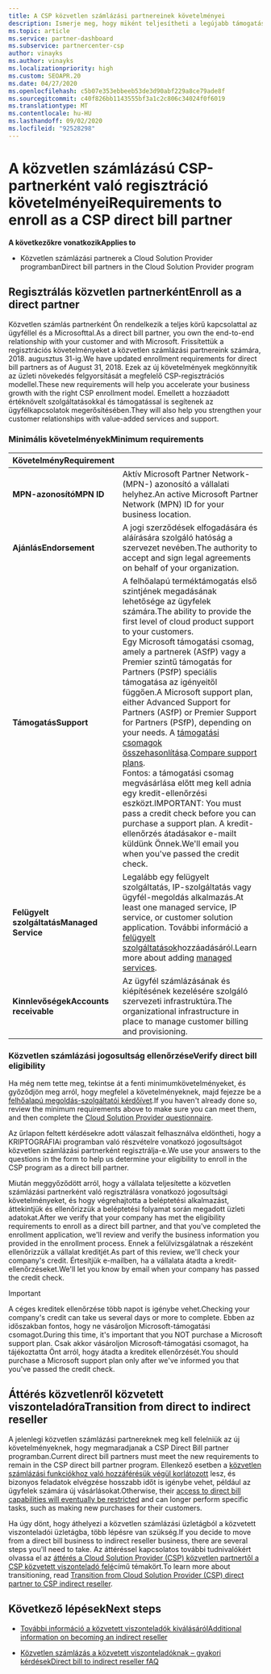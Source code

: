 ```yaml
---
title: A CSP közvetlen számlázási partnereinek követelményei
description: Ismerje meg, hogy miként teljesítheti a legújabb támogatási és szolgáltatási követelményeket, hogy az Microsoft Cloud Solution Provider (CSP) program közvetlen számlázási partnere legyen.
ms.topic: article
ms.service: partner-dashboard
ms.subservice: partnercenter-csp
author: vinayks
ms.author: vinayks
ms.localizationpriority: high
ms.custom: SEOAPR.20
ms.date: 04/27/2020
ms.openlocfilehash: c5b07e353ebbeeb53de3d90abf229a8ce79ade8f
ms.sourcegitcommit: c40f826bb1143555bf3a1c2c806c34024f0f6019
ms.translationtype: MT
ms.contentlocale: hu-HU
ms.lasthandoff: 09/02/2020
ms.locfileid: "92528298"
---
```

# <a name="requirements-to-enroll-as-a-csp-direct-bill-partner"></a><span data-ttu-id="035e3-103">A közvetlen számlázású CSP-partnerként való regisztráció követelményei</span><span class="sxs-lookup"><span data-stu-id="035e3-103">Requirements to enroll as a CSP direct bill partner</span></span>

<span data-ttu-id="035e3-104">**A következőkre vonatkozik**</span><span class="sxs-lookup"><span data-stu-id="035e3-104">**Applies to**</span></span>

- <span data-ttu-id="035e3-105">Közvetlen számlázási partnerek a Cloud Solution Provider programban</span><span class="sxs-lookup"><span data-stu-id="035e3-105">Direct bill partners in the Cloud Solution Provider program</span></span>

## <a name="enroll-as-a-direct-partner"></a><span data-ttu-id="035e3-106">Regisztrálás közvetlen partnerként</span><span class="sxs-lookup"><span data-stu-id="035e3-106">Enroll as a direct partner</span></span>

<span data-ttu-id="035e3-107">Közvetlen számlás partnerként Ön rendelkezik a teljes körű kapcsolattal az ügyféllel és a Microsofttal.</span><span class="sxs-lookup"><span data-stu-id="035e3-107">As a direct bill partner, you own the end-to-end relationship with your customer and with Microsoft.</span></span> <span data-ttu-id="035e3-108">Frissítettük a regisztrációs követelményeket a közvetlen számlázási partnereink számára, 2018. augusztus 31-ig.</span><span class="sxs-lookup"><span data-stu-id="035e3-108">We have updated enrollment requirements for direct bill partners as of August 31, 2018.</span></span> <span data-ttu-id="035e3-109">Ezek az új követelmények megkönnyítik az üzleti növekedés felgyorsítását a megfelelő CSP-regisztrációs modellel.</span><span class="sxs-lookup"><span data-stu-id="035e3-109">These new requirements will help you accelerate your business growth with the right CSP enrollment model.</span></span> <span data-ttu-id="035e3-110">Emellett a hozzáadott értéknövelt szolgáltatásokkal és támogatással is segítenek az ügyfélkapcsolatok megerősítésében.</span><span class="sxs-lookup"><span data-stu-id="035e3-110">They will also help you strengthen your customer relationships with value-added services and support.</span></span>

### <a name="minimum-requirements"></a><span data-ttu-id="035e3-111">Minimális követelmények</span><span class="sxs-lookup"><span data-stu-id="035e3-111">Minimum requirements</span></span>

|<span data-ttu-id="035e3-112">**Követelmény**</span><span class="sxs-lookup"><span data-stu-id="035e3-112">**Requirement**</span></span>|                             |
|--------------------------------|--------------------------------------------------------------|
|<span data-ttu-id="035e3-113">**MPN-azonosító**</span><span class="sxs-lookup"><span data-stu-id="035e3-113">**MPN ID**</span></span>   |<span data-ttu-id="035e3-114">Aktív Microsoft Partner Network-(MPN-) azonosító a vállalati helyhez.</span><span class="sxs-lookup"><span data-stu-id="035e3-114">An active Microsoft Partner Network (MPN) ID for your business location.</span></span>    |
|<span data-ttu-id="035e3-115">**Ajánlás**</span><span class="sxs-lookup"><span data-stu-id="035e3-115">**Endorsement**</span></span>   |<span data-ttu-id="035e3-116">A jogi szerződések elfogadására és aláírására szolgáló hatóság a szervezet nevében.</span><span class="sxs-lookup"><span data-stu-id="035e3-116">The authority to accept and sign legal agreements on behalf of your organization.</span></span>|
|<span data-ttu-id="035e3-117">**Támogatás**</span><span class="sxs-lookup"><span data-stu-id="035e3-117">**Support**</span></span>   |<span data-ttu-id="035e3-118">A felhőalapú terméktámogatás első szintjének megadásának lehetősége az ügyfelek számára.</span><span class="sxs-lookup"><span data-stu-id="035e3-118">The ability to provide the first level of cloud product support to your customers.</span></span> <br/><span data-ttu-id="035e3-119">Egy Microsoft támogatási csomag, amely a partnerek (ASfP) vagy a Premier szintű támogatás for Partners (PSfP) speciális támogatása az igényeitől függően.</span><span class="sxs-lookup"><span data-stu-id="035e3-119">A Microsoft support plan, either Advanced Support for Partners (ASfP) or Premier Support for Partners (PSfP), depending on your needs.</span></span> <span data-ttu-id="035e3-120">A [támogatási csomagok összehasonlítása](https://partner.microsoft.com/support/partnersupport).</span><span class="sxs-lookup"><span data-stu-id="035e3-120">[Compare support plans](https://partner.microsoft.com/support/partnersupport).</span></span><br/> <span data-ttu-id="035e3-121">Fontos: a támogatási csomag megvásárlása előtt meg kell adnia egy kredit-ellenőrzési eszközt.</span><span class="sxs-lookup"><span data-stu-id="035e3-121">IMPORTANT: You must pass a credit check before you can purchase a support plan.</span></span> <span data-ttu-id="035e3-122">A kredit-ellenőrzés átadásakor e-mailt küldünk Önnek.</span><span class="sxs-lookup"><span data-stu-id="035e3-122">We'll email you when you've passed the credit check.</span></span> |
|<span data-ttu-id="035e3-123">**Felügyelt szolgáltatás**</span><span class="sxs-lookup"><span data-stu-id="035e3-123">**Managed Service**</span></span>   |<span data-ttu-id="035e3-124">Legalább egy felügyelt szolgáltatás, IP-szolgáltatás vagy ügyfél-megoldás alkalmazás.</span><span class="sxs-lookup"><span data-stu-id="035e3-124">At least one managed service, IP service, or customer solution application.</span></span> <span data-ttu-id="035e3-125">További információ a [felügyelt szolgáltatások](https://partner.microsoft.com/business-opportunities/managed-services-provider)hozzáadásáról.</span><span class="sxs-lookup"><span data-stu-id="035e3-125">Learn more about adding [managed services](https://partner.microsoft.com/business-opportunities/managed-services-provider).</span></span>|
|<span data-ttu-id="035e3-126">**Kinnlevőségek**</span><span class="sxs-lookup"><span data-stu-id="035e3-126">**Accounts receivable**</span></span> |<span data-ttu-id="035e3-127">Az ügyfél számlázásának és kiépítésének kezelésére szolgáló szervezeti infrastruktúra.</span><span class="sxs-lookup"><span data-stu-id="035e3-127">The organizational infrastructure in place to manage customer billing and provisioning.</span></span>

### <a name="verify-direct-bill-eligibility"></a><span data-ttu-id="035e3-128">Közvetlen számlázási jogosultság ellenőrzése</span><span class="sxs-lookup"><span data-stu-id="035e3-128">Verify direct bill eligibility</span></span>

<span data-ttu-id="035e3-129">Ha még nem tette meg, tekintse át a fenti minimumkövetelményeket, és győződjön meg arról, hogy megfelel a követelményeknek, majd fejezze be a [felhőalapú megoldás-szolgáltatói kérdőívet](https://partner.microsoft.com/cloud-solution-provider/assessment).</span><span class="sxs-lookup"><span data-stu-id="035e3-129">If you haven't already done so, review the minimum requirements above to make sure you can meet them, and then complete the [Cloud Solution Provider questionnaire](https://partner.microsoft.com/cloud-solution-provider/assessment).</span></span>

<span data-ttu-id="035e3-130">Az űrlapon feltett kérdésekre adott válaszait felhasználva eldöntheti, hogy a KRIPTOGRÁFIAi programban való részvételre vonatkozó jogosultságot közvetlen számlázási partnerként regisztrálja-e.</span><span class="sxs-lookup"><span data-stu-id="035e3-130">We use your answers to the questions in the form to help us determine your eligibility to enroll in the CSP program as a direct bill partner.</span></span>

<span data-ttu-id="035e3-131">Miután meggyőződött arról, hogy a vállalata teljesítette a közvetlen számlázási partnerként való regisztrálásra vonatkozó jogosultsági követelményeket, és hogy végrehajtotta a beléptetési alkalmazást, áttekintjük és ellenőrizzük a beléptetési folyamat során megadott üzleti adatokat.</span><span class="sxs-lookup"><span data-stu-id="035e3-131">After we verify that your company has met the eligibility requirements to enroll as a direct bill partner, and that you've completed the enrollment application, we'll review and verify the business information you provided in the enrollment process.</span></span> <span data-ttu-id="035e3-132">Ennek a felülvizsgálatnak a részeként ellenőrizzük a vállalat kreditjét.</span><span class="sxs-lookup"><span data-stu-id="035e3-132">As part of this review, we'll check your company's credit.</span></span> <span data-ttu-id="035e3-133">Értesítjük e-mailben, ha a vállalata átadta a kredit-ellenőrzéseket.</span><span class="sxs-lookup"><span data-stu-id="035e3-133">We'll let you know by email when your company has passed the credit check.</span></span>

>[!IMPORTANT]
><span data-ttu-id="035e3-134">A céges kreditek ellenőrzése több napot is igénybe vehet.</span><span class="sxs-lookup"><span data-stu-id="035e3-134">Checking your company's credit can take us several days or more to complete.</span></span> <span data-ttu-id="035e3-135">Ebben az időszakban fontos, hogy ne vásároljon Microsoft-támogatási csomagot.</span><span class="sxs-lookup"><span data-stu-id="035e3-135">During this time, it's important that you NOT purchase a Microsoft support plan.</span></span> <span data-ttu-id="035e3-136">Csak akkor vásároljon Microsoft-támogatási csomagot, ha tájékoztatta Önt arról, hogy átadta a kreditek ellenőrzését.</span><span class="sxs-lookup"><span data-stu-id="035e3-136">You should purchase a Microsoft support plan only after we've informed you that you've passed the credit check.</span></span>

## <a name="transition-from-direct-to-indirect-reseller"></a><span data-ttu-id="035e3-137">Áttérés közvetlenről közvetett viszonteladóra</span><span class="sxs-lookup"><span data-stu-id="035e3-137">Transition from direct to indirect reseller</span></span>

<span data-ttu-id="035e3-138">A jelenlegi közvetlen számlázási partnereknek meg kell felelniük az új követelményeknek, hogy megmaradjanak a CSP Direct Bill partner programban.</span><span class="sxs-lookup"><span data-stu-id="035e3-138">Current direct bill partners must meet the new requirements to remain in the CSP direct bill partner program.</span></span> <span data-ttu-id="035e3-139">Ellenkező esetben a [közvetlen számlázási funkciókhoz való hozzáférésük végül korlátozott](restricted-direct-bill-capabilities.md) lesz, és bizonyos feladatok elvégzése hosszabb időt is igénybe vehet, például az ügyfelek számára új vásárlásokat.</span><span class="sxs-lookup"><span data-stu-id="035e3-139">Otherwise, their [access to direct bill capabilities will eventually be restricted](restricted-direct-bill-capabilities.md) and can longer perform specific tasks, such as making new purchases for their customers.</span></span>

<span data-ttu-id="035e3-140">Ha úgy dönt, hogy áthelyezi a közvetlen számlázási üzletágból a közvetett viszonteladói üzletágba, több lépésre van szükség.</span><span class="sxs-lookup"><span data-stu-id="035e3-140">If you decide to move from a direct bill business to indirect reseller business, there are several steps you'll need to take.</span></span> <span data-ttu-id="035e3-141">Az áttéréssel kapcsolatos további tudnivalókért olvassa el az [áttérés a Cloud Solution Provider (CSP) közvetlen partnertől a CSP közvetett viszonteladó felé](transition-direct-to-indirect.md)című témakört.</span><span class="sxs-lookup"><span data-stu-id="035e3-141">To learn more about transitioning, read [Transition from Cloud Solution Provider (CSP) direct partner to CSP indirect reseller](transition-direct-to-indirect.md).</span></span>

## <a name="next-steps"></a><span data-ttu-id="035e3-142">Következő lépések</span><span class="sxs-lookup"><span data-stu-id="035e3-142">Next steps</span></span>

- [<span data-ttu-id="035e3-143">További információ a közvetett viszonteladók kiválásáról</span><span class="sxs-lookup"><span data-stu-id="035e3-143">Additional information on becoming an indirect reseller</span></span>](https://assetsprod.microsoft.com/csp-directbill-to-indirect-transition.pdf)

- [<span data-ttu-id="035e3-144">Közvetlen számlázás a közvetett viszonteladóknak – gyakori kérdések</span><span class="sxs-lookup"><span data-stu-id="035e3-144">Direct bill to indirect reseller fAQ</span></span>](https://assetsprod.microsoft.com/mpn/direct-bill-partner-faq.pdf)
